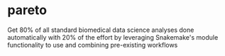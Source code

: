 # pareto
Get 80% of all standard biomedical data science analyses done automatically with 20% of the effort by leveraging Snakemake's module functionality to use and combining pre-existing workflows
